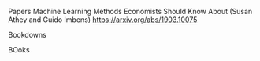 Papers
Machine Learning Methods Economists Should Know About (Susan Athey and Guido Imbens)
https://arxiv.org/abs/1903.10075

Bookdowns

BOoks
